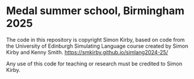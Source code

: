 # Medal summer school, Birmingham 2025

The code in this repository is copyright Simon Kirby, based on code from the University of Edinburgh Simulating Language course created by Simon Kirby and Kenny Smith. https://smkirby.github.io/simlang2024-25/ 

Any use of this code for teaching or research must be credited to Simon Kirby.
